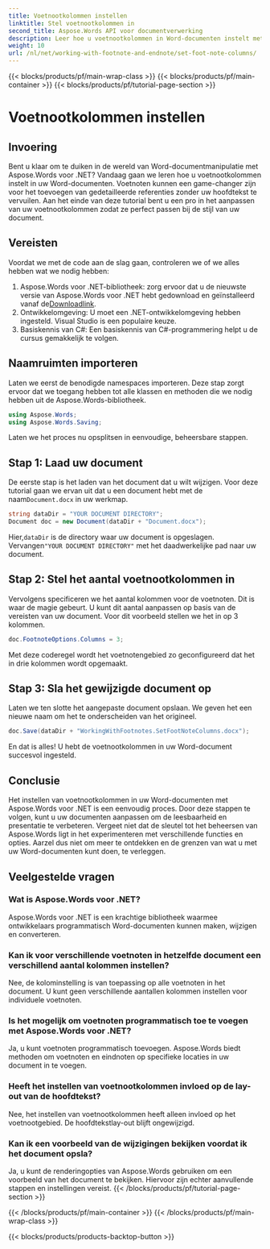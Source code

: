 ```yaml
---
title: Voetnootkolommen instellen
linktitle: Stel voetnootkolommen in
second_title: Aspose.Words API voor documentverwerking
description: Leer hoe u voetnootkolommen in Word-documenten instelt met Aspose.Words voor .NET. Pas uw voetnootlay-out eenvoudig aan met onze stapsgewijze handleiding.
weight: 10
url: /nl/net/working-with-footnote-and-endnote/set-foot-note-columns/
---
```


{{< blocks/products/pf/main-wrap-class >}}
{{< blocks/products/pf/main-container >}}
{{< blocks/products/pf/tutorial-page-section >}}

# Voetnootkolommen instellen

## Invoering

Bent u klaar om te duiken in de wereld van Word-documentmanipulatie met Aspose.Words voor .NET? Vandaag gaan we leren hoe u voetnootkolommen instelt in uw Word-documenten. Voetnoten kunnen een game-changer zijn voor het toevoegen van gedetailleerde referenties zonder uw hoofdtekst te vervuilen. Aan het einde van deze tutorial bent u een pro in het aanpassen van uw voetnootkolommen zodat ze perfect passen bij de stijl van uw document.

## Vereisten

Voordat we met de code aan de slag gaan, controleren we of we alles hebben wat we nodig hebben:

1.  Aspose.Words voor .NET-bibliotheek: zorg ervoor dat u de nieuwste versie van Aspose.Words voor .NET hebt gedownload en geïnstalleerd vanaf de[Downloadlink](https://releases.aspose.com/words/net/).
2. Ontwikkelomgeving: U moet een .NET-ontwikkelomgeving hebben ingesteld. Visual Studio is een populaire keuze.
3. Basiskennis van C#: Een basiskennis van C#-programmering helpt u de cursus gemakkelijk te volgen.

## Naamruimten importeren

Laten we eerst de benodigde namespaces importeren. Deze stap zorgt ervoor dat we toegang hebben tot alle klassen en methoden die we nodig hebben uit de Aspose.Words-bibliotheek.

```csharp
using Aspose.Words;
using Aspose.Words.Saving;
```

Laten we het proces nu opsplitsen in eenvoudige, beheersbare stappen.

## Stap 1: Laad uw document

De eerste stap is het laden van het document dat u wilt wijzigen. Voor deze tutorial gaan we ervan uit dat u een document hebt met de naam`Document.docx` in uw werkmap.

```csharp
string dataDir = "YOUR DOCUMENT DIRECTORY"; 
Document doc = new Document(dataDir + "Document.docx");
```

 Hier,`dataDir` is de directory waar uw document is opgeslagen. Vervangen`"YOUR DOCUMENT DIRECTORY"` met het daadwerkelijke pad naar uw document.

## Stap 2: Stel het aantal voetnootkolommen in

Vervolgens specificeren we het aantal kolommen voor de voetnoten. Dit is waar de magie gebeurt. U kunt dit aantal aanpassen op basis van de vereisten van uw document. Voor dit voorbeeld stellen we het in op 3 kolommen.

```csharp
doc.FootnoteOptions.Columns = 3;
```

Met deze coderegel wordt het voetnotengebied zo geconfigureerd dat het in drie kolommen wordt opgemaakt.

## Stap 3: Sla het gewijzigde document op

Laten we ten slotte het aangepaste document opslaan. We geven het een nieuwe naam om het te onderscheiden van het origineel.

```csharp
doc.Save(dataDir + "WorkingWithFootnotes.SetFootNoteColumns.docx");
```

En dat is alles! U hebt de voetnootkolommen in uw Word-document succesvol ingesteld.

## Conclusie

Het instellen van voetnootkolommen in uw Word-documenten met Aspose.Words voor .NET is een eenvoudig proces. Door deze stappen te volgen, kunt u uw documenten aanpassen om de leesbaarheid en presentatie te verbeteren. Vergeet niet dat de sleutel tot het beheersen van Aspose.Words ligt in het experimenteren met verschillende functies en opties. Aarzel dus niet om meer te ontdekken en de grenzen van wat u met uw Word-documenten kunt doen, te verleggen.

## Veelgestelde vragen

### Wat is Aspose.Words voor .NET?  
Aspose.Words voor .NET is een krachtige bibliotheek waarmee ontwikkelaars programmatisch Word-documenten kunnen maken, wijzigen en converteren.

### Kan ik voor verschillende voetnoten in hetzelfde document een verschillend aantal kolommen instellen?  
Nee, de kolominstelling is van toepassing op alle voetnoten in het document. U kunt geen verschillende aantallen kolommen instellen voor individuele voetnoten.

### Is het mogelijk om voetnoten programmatisch toe te voegen met Aspose.Words voor .NET?  
Ja, u kunt voetnoten programmatisch toevoegen. Aspose.Words biedt methoden om voetnoten en eindnoten op specifieke locaties in uw document in te voegen.

### Heeft het instellen van voetnootkolommen invloed op de lay-out van de hoofdtekst?  
Nee, het instellen van voetnootkolommen heeft alleen invloed op het voetnootgebied. De hoofdtekstlay-out blijft ongewijzigd.

### Kan ik een voorbeeld van de wijzigingen bekijken voordat ik het document opsla?  
Ja, u kunt de renderingopties van Aspose.Words gebruiken om een voorbeeld van het document te bekijken. Hiervoor zijn echter aanvullende stappen en instellingen vereist.
{{< /blocks/products/pf/tutorial-page-section >}}

{{< /blocks/products/pf/main-container >}}
{{< /blocks/products/pf/main-wrap-class >}}

{{< blocks/products/products-backtop-button >}}
